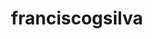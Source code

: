 ---
title: franciscogsilva
github: https://github.com/franciscogsilva
mode: dark
transition: 1s
score: 78.5
archetype:
- Badges | Tags | Icons
---